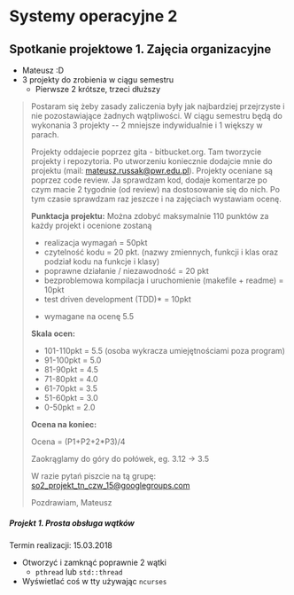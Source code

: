 # Systemy operacyjne 2
## Spotkanie projektowe 1. Zajęcia organizacyjne

* Mateusz :D
* 3 projekty do zrobienia w ciągu semestru
	* Pierwsze 2 krótsze, trzeci dłuższy

> Postaram się żeby zasady zaliczenia były jak najbardziej przejrzyste i nie pozostawiające żadnych wątpliwości.
> W ciągu semestru będą do wykonania 3 projekty -- 2 mniejsze indywidualnie i 1 większy w parach.
>
> Projekty oddajecie poprzez gita - bitbucket.org. Tam tworzycie projekty i repozytoria.
> Po utworzeniu koniecznie dodajcie mnie do projektu (mail: mateusz.russak@pwr.edu.pl).
> Projekty oceniane są poprzez code review. Ja sprawdzam kod, dodaje komentarze po czym macie 2 tygodnie (od review) na dostosowanie się do nich. Po tym czasie sprawdzam raz jeszcze i na zajęciach wystawiam ocenę.
>
> **Punktacja projektu:**
> Można zdobyć maksymalnie 110 punktów za każdy projekt i ocenione zostaną
> - realizacja wymagań = 50pkt
> - czytelność kodu = 20 pkt. (nazwy zmiennych, funkcji i klas oraz podział kodu na funkcje i klasy)
> - poprawne działanie / niezawodność = 20 pkt
> - bezproblemowa kompilacja i uruchomienie (makefile + readme) = 10pkt
> - test driven development  (TDD)* = 10pkt
> * wymagane na ocenę 5.5
>
> **Skala ocen:**
> * 101-110pkt = 5.5 (osoba wykracza umiejętnościami poza program)
> * 91-100pkt = 5.0
> * 81-90pkt = 4.5
> * 71-80pkt = 4.0
> * 61-70pkt = 3.5
> * 51-60pkt = 3.0
> * 0-50pkt = 2.0
>
> **Ocena na koniec:**
>
> Ocena = (P1+P2+2*P3)/4
>
> Zaokrąglamy do góry do połówek, eg. 3.12 -> 3.5
>
> W razie pytań piszcie na tą grupę: so2_projekt_tn_czw_15@googlegroups.com
>
> Pozdrawiam,
> Mateusz

##### Projekt 1. Prosta obsługa wątków

Termin realizacji: 15.03.2018

* Otworzyć i zamknąć poprawnie 2 wątki
	* `pthread` lub `std::thread`
* Wyświetlać coś w tty używając `ncurses`
